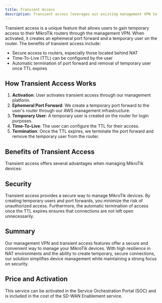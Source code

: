 ```yaml
---
title: Transient Access
description: Transient access leverages our existing management VPN to enable users to establish a direct connection to MikroTik routers. This provides temporary, secure access for users to manage their devices using tools like Winbox or SSH.
---
```


Transient access is a unique feature that allows users to gain temporary access to their MikroTik routers through the management VPN. When activated, it creates an ephemeral port forward and a temporary user on the router. The benefits of transient access include:

- Secure access to routers, especially those located behind NAT
- Time-To-Live (TTL) can be configured by the user
- Automatic termination of port forward and removal of temporary user once TTL expires

## How Transient Access Works

1. **Activation**: User activates transient access through our management platform.
2. **Ephemeral Port Forward**: We create a temporary port forward to the user's router through our AWS management infrastructure.
3. **Temporary User**: A temporary user is created on the router for login purposes.
4. **Time-To-Live**: The user can configure the TTL for their access.
5. **Termination**: Once the TTL expires, we terminate the port forward and remove the temporary user from the router.

## Benefits of Transient Access

Transient access offers several advantages when managing MikroTik devices:

## Security

Transient access provides a secure way to manage MikroTik devices. By creating temporary users and port forwards, you minimize the risk of unauthorized access. Furthermore, the automatic termination of access once the TTL expires ensures that connections are not left open unnecessarily.

## Summary

Our management VPN and transient access features offer a secure and convenient way to manage your MikroTik devices. With high resilience in NAT environments and the ability to create temporary, secure connections, our solution simplifies device management while maintaining a strong focus on security.

## Price and Activation
This service can be activated in the Service Orchestration Portal (SOC) and is included in the cost of the SD-WAN Enablement service.
